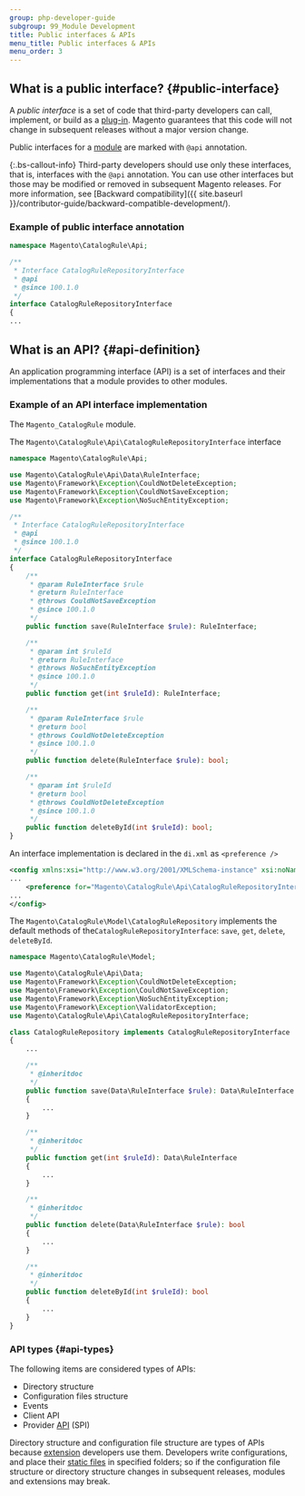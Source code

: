 ```yaml
---
group: php-developer-guide
subgroup: 99_Module Development
title: Public interfaces & APIs
menu_title: Public interfaces & APIs
menu_order: 3
---
```


## What is a public interface? {#public-interface}

A _public interface_ is a set of code that third-party developers can call, implement, or build as a [plug-in](https://glossary.magento.com/plug-in). Magento guarantees that this code will not change in subsequent releases without a major version change.

Public interfaces for a [module](https://glossary.magento.com/module) are marked with `@api` annotation.

 {:.bs-callout-info}
Third-party developers should use only these interfaces, that is, interfaces with the `@api` annotation. You can use other interfaces but those may be modified or removed in subsequent Magento releases. For more information, see [Backward compatibility]({{ site.baseurl }}/contributor-guide/backward-compatible-development/).

### Example of public interface annotation

```php
namespace Magento\CatalogRule\Api;

/**
 * Interface CatalogRuleRepositoryInterface
 * @api
 * @since 100.1.0
 */
interface CatalogRuleRepositoryInterface
{
...
```

## What is an API? {#api-definition}

An application programming interface (API) is a set of interfaces and their implementations that a module provides to other modules.

### Example of an API interface implementation

The ``Magento_CatalogRule`` module.

The ``Magento\CatalogRule\Api\CatalogRuleRepositoryInterface`` interface

```php
namespace Magento\CatalogRule\Api;

use Magento\CatalogRule\Api\Data\RuleInterface;
use Magento\Framework\Exception\CouldNotDeleteException;
use Magento\Framework\Exception\CouldNotSaveException;
use Magento\Framework\Exception\NoSuchEntityException;

/**
 * Interface CatalogRuleRepositoryInterface
 * @api
 * @since 100.1.0
 */
interface CatalogRuleRepositoryInterface
{
    /**
     * @param RuleInterface $rule
     * @return RuleInterface
     * @throws CouldNotSaveException
     * @since 100.1.0
     */
    public function save(RuleInterface $rule): RuleInterface;

    /**
     * @param int $ruleId
     * @return RuleInterface
     * @throws NoSuchEntityException
     * @since 100.1.0
     */
    public function get(int $ruleId): RuleInterface;

    /**
     * @param RuleInterface $rule
     * @return bool
     * @throws CouldNotDeleteException
     * @since 100.1.0
     */
    public function delete(RuleInterface $rule): bool;

    /**
     * @param int $ruleId
     * @return bool
     * @throws CouldNotDeleteException
     * @since 100.1.0
     */
    public function deleteById(int $ruleId): bool;
}
```

An interface implementation is declared in the `di.xml` as `<preference />`

```xml
<config xmlns:xsi="http://www.w3.org/2001/XMLSchema-instance" xsi:noNamespaceSchemaLocation="urn:magento:framework:ObjectManager/etc/config.xsd">
...
    <preference for="Magento\CatalogRule\Api\CatalogRuleRepositoryInterface" type="Magento\CatalogRule\Model\CatalogRuleRepository"/>
...
</config>
```

The ``Magento\CatalogRule\Model\CatalogRuleRepository`` implements the default methods of the``CatalogRuleRepositoryInterface``:  ``save``, ``get``, ``delete``, ``deleteById``.

```php
namespace Magento\CatalogRule\Model;

use Magento\CatalogRule\Api\Data;
use Magento\Framework\Exception\CouldNotDeleteException;
use Magento\Framework\Exception\CouldNotSaveException;
use Magento\Framework\Exception\NoSuchEntityException;
use Magento\Framework\Exception\ValidatorException;
use Magento\CatalogRule\Api\CatalogRuleRepositoryInterface;

class CatalogRuleRepository implements CatalogRuleRepositoryInterface
{
    ...

    /**
     * @inheritdoc
     */
    public function save(Data\RuleInterface $rule): Data\RuleInterface
    {
        ...
    }

    /**
     * @inheritdoc
     */
    public function get(int $ruleId): Data\RuleInterface
    {
        ...
    }

    /**
     * @inheritdoc
     */
    public function delete(Data\RuleInterface $rule): bool
    {
        ...
    }

    /**
     * @inheritdoc
     */
    public function deleteById(int $ruleId): bool
    {
        ...
    }
}
```

### API types {#api-types}

The following items are considered types of APIs:

-  Directory structure
-  Configuration files structure
-  Events
-  Client API
-  Provider [API](https://glossary.magento.com/api) (SPI)

Directory structure and configuration file structure are types of APIs because [extension](https://glossary.magento.com/extension) developers use them. Developers write configurations, and place their [static files](https://glossary.magento.com/static-files) in specified folders; so if the configuration file structure or directory structure changes in subsequent releases, modules and extensions may break.
